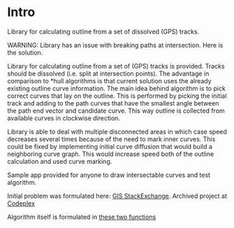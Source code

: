  # Intro

Library for calculating outline from a set of dissolved (GPS) tracks.

WARNING: Library has an issue with breaking paths at intersection. Here is the solution.

Library for calculating outline from a set of (GPS) tracks is provided. Tracks should be dissolved (i.e. split at intersection points). The advantage in comparison to \*hull algorithms is that current solution uses the already existing outline curve information. The main idea behind algorithm is to pick correct curves that lay on the outline. This is performed by picking the initial track and adding to the path curves that have the smallest angle between the path end vector and candidate curve. This way outline is collected from available curves in clockwise direction.

Library is able to deal with multiple disconnected areas in which case speed decreases several times because of the need to mark inner curves. This could be fixed by implementing initial curve diffusion that would build a neighboring curve graph. This would increase speed both of the outline calculation and used curve marking.

Sample app provided for anyone to draw intersectable curves and test algorithm.

Initial problem was formulated here: [GIS StackExchange](http://gis.stackexchange.com/questions/102559/outline-from-multiple-tracks).
Archived project at [Codeplex](https://archive.codeplex.com/?p=outlinefromtracks)

Algorithm itself is formulated in [these two functions](https://github.com/aleksas/path-outline/blob/master/com.gscoder.graph.outline/CurveCollection.cs#L173-L248)
